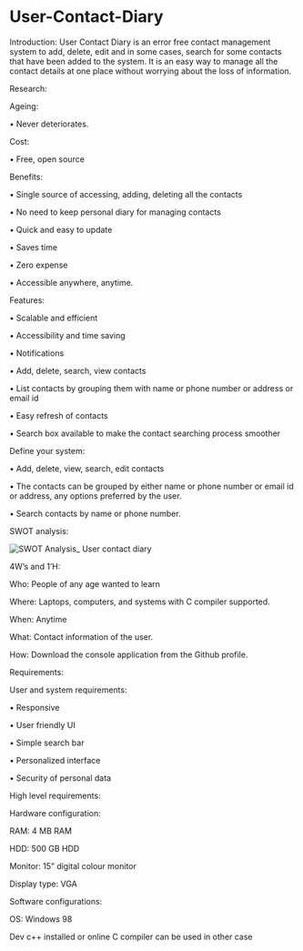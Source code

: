 
# User-Contact-Diary
Introduction:
		User Contact Diary is an error free contact management system to add, delete, edit and in some cases, search for some contacts that have been added to the system.
		It is an easy way to manage all the contact details at one place without worrying about the loss of information.

Research:

Ageing:

•	Never deteriorates.

Cost:

•	Free, open source

Benefits:

•	Single source of accessing, adding, deleting all the contacts

•	No need to keep personal diary for managing contacts

•	Quick and easy to update

•	Saves time

•	Zero expense

•	Accessible anywhere, anytime.

Features:

•	Scalable and efficient

•	Accessibility and time saving

•	Notifications

•	Add, delete, search, view contacts

•	List contacts by grouping them with name or phone number or address or email id

•	Easy refresh of contacts

•	Search box available to make the contact searching process smoother

Define your system:

•	Add, delete, view, search, edit contacts

•	The contacts can be grouped by either name or phone number or email id or address, any options preferred by the user.

•	Search contacts by name or phone number.

SWOT analysis:

 
![SWOT Analysis_ User contact diary](https://user-images.githubusercontent.com/88567741/128590208-72b2c106-0f3b-4c33-bff6-da40f860e26f.jpg)


4W’s and 1’H:

Who:
People of any age wanted to learn

Where:
Laptops, computers, and systems with C compiler supported.

When:
Anytime

What:
Contact information of the user.

How:
Download the console application from the Github profile.

Requirements:

User and system requirements:

•	Responsive

•	User friendly UI

•	Simple search bar

•	Personalized interface

•	Security of personal data

High level requirements:




Hardware configuration:

RAM:	4 MB RAM

HDD:	500 GB HDD

Monitor: 15” digital colour monitor

Display type: 	VGA



Software configurations:

OS: Windows 98

Dev c++ installed or online C compiler can be used in other case



